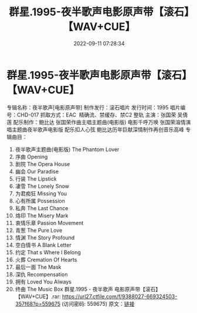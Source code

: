 ﻿---
title: 群星.1995-夜半歌声电影原声带【滚石】【WAV+CUE】
date: 2022-09-11 07:28:34
categories: WAV车载音乐、镜像
tags: 华语中文
---
# 群星.1995-夜半歌声电影原声带【滚石】【WAV+CUE】

专辑名称：夜半歌声[电影原声带]
制作发行：滚石唱片
发行时间：1995
唱片编号：CHD-017
抓取方式：EAC  精确流、禁缓存、禁C2 整轨
主演：张国荣 吴倩莲
配乐制作：鲍比达 张国荣作曲主唱主题曲(电影版)
电影千呼万唤 张国荣溶情演唱主题曲夜半歌声电影版
配乐扣人心弦 鲍比达历年巨献深情制作再创音乐高峰
专辑曲目：
01. 夜半歌声主题曲(电影版) The Phantom Lover
02. 序曲 Opening
03. 剧院 The Opera House
04. 幽会 Our Paradise
05. 行装 The Lipstick
06. 凄雪 The Lonely Snow
07. 为君痴狂 Missing You
08. 心有所属 Possession
09. 私奔 The Last Chance
10. 烙印 The Misery Mark
11. 衷情乐章 Passion Movement
12. 青葱 The Pure Love
13. 情渊 The Story Profound
14. 空白情书 A Blank Letter
15. 约定 That s Where I Belong
16. 火葬 Cremation Of Hearts
17. 最后一面 The Mask
18. 深仇 Recompensation
19. 拥有 Loved You Always
20. 终曲 The Music Box
群星.1995 - 夜半歌声 电影原声带【滚石】【WAV+CUE】.rar:
https://url27.ctfile.com/f/9388027-669324503-357f68?p=559675
(访问密码: 559675)
原文：[链接](https://blog.sina.com.cn/s/blog_1647c7e7601030zck.html)